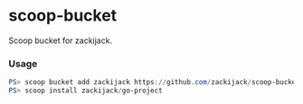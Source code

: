 # scoop-bucket

Scoop bucket for zackijack.

### Usage

```powershell
PS> scoop bucket add zackijack https://github.com/zackijack/scoop-bucket.git
PS> scoop install zackijack/go-project
```
